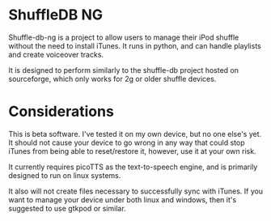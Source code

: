 ShuffleDB NG
============

Shuffle-db-ng is a project to allow users to manage their iPod shuffle without the need to install iTunes. It runs in python, and can handle playlists and create voiceover tracks.

It is designed to perform similarly to the shuffle-db project hosted on sourceforge, which only works for 2g or older shuffle devices.

Considerations
==============

This is beta software. I've tested it on my own device, but no one else's yet. It should not cause your device to go wrong in any way that could stop iTunes from being able to reset/restore it, however, use it at your own risk.

It currently requires picoTTS as the text-to-speech engine, and is primarily designed to run on linux systems.

It also will not create files necessary to successfully sync with iTunes. If you want to manage your device under both linux and windows, then it's suggested to use gtkpod or similar. 
